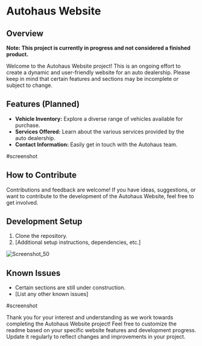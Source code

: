# Autohaus Website

## Overview

**Note: This project is currently in progress and not considered a finished product.**

Welcome to the Autohaus Website project! This is an ongoing effort to create a dynamic and user-friendly website for an auto dealership. Please keep in mind that certain features and sections may be incomplete or subject to change.

## Features (Planned)

- **Vehicle Inventory:** Explore a diverse range of vehicles available for purchase.
- **Services Offered:** Learn about the various services provided by the auto dealership.
- **Contact Information:** Easily get in touch with the Autohaus team.

#screenshot

## How to Contribute

Contributions and feedback are welcome! If you have ideas, suggestions, or want to contribute to the development of the Autohaus Website, feel free to get involved.

## Development Setup

1. Clone the repository.
2. [Additional setup instructions, dependencies, etc.]


![Screenshot_50](https://github.com/Pommes20304050/Autohaus-Website/assets/150703477/07b1a045-dc23-496a-816e-1472e3a16531)

## Known Issues

- Certain sections are still under construction.
- [List any other known issues]

#screenshot

Thank you for your interest and understanding as we work towards completing the Autohaus Website project!
Feel free to customize the readme based on your specific website features and development progress. Update it regularly to reflect changes and improvements in your project.



